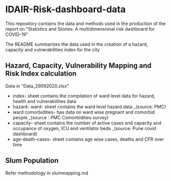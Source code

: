 # IDAIR-Risk-dashboard-data
This repository contains the data and methods used in the production of the report on "Statistics and Stories: A multidimensional risk dashboard for COVID-19"

The README summarizes the data used in the creation of a hazard, capacity and vulnerabilities index for the city

## Hazard, Capacity, Vulnerability Mapping and Risk Index calculation

Data in "Data_29092020.xlsx"
* index- sheet contains the compilation of ward level data for hazard, health and vulnerabilities data
* hazard- ward- sheet contains the ward level hazard data _(source: PMC)
* ward comorbidities- has data on ward wise pregnant and comorbid people _(source : PMC Comorbidities survey)
* capacity- sheet contains the number of active cases and capacity and occupance of oxygen, ICU and ventilator beds _(source: Pune covid dashboard)
* age-death-cases- sheet contains age wise cases, deaths and CFR over time

## Slum Population
Refer methodology in slummapping.md
